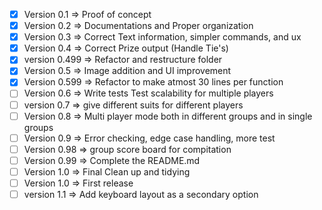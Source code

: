 -   [x] Version 0.1 => Proof of concept
-   [x] Version 0.2 => Documentations and Proper organization
-   [x] Version 0.3 => Correct Text information, simpler commands, and ux
-   [x] Version 0.4 => Correct Prize output (Handle Tie's)
-   [x] version 0.499 => Refactor and restructure folder
-   [x] Version 0.5 => Image addition and UI improvement
-   [x] Version 0.599 => Refactor to make atmost 30 lines per function
-   [ ] Version 0.6 => Write tests
        Test scalability for multiple players
-   [ ] version 0.7 => give different suits for different players
-   [ ] Version 0.8 => Multi player mode both in different groups and in single groups
-   [ ] Version 0.9 => Error checking, edge case handling, more test
-   [ ] Version 0.98 => group score board for compitation
-   [ ] Version 0.99 => Complete the README.md
-   [ ] Version 1.0 => Final Clean up and tidying
-   [ ] Version 1.0 => First release
-   [ ] version 1.1 => Add keyboard layout as a secondary option
